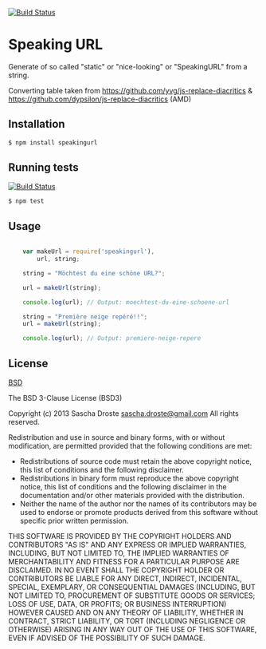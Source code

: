 [![Build Status](https://travis-ci.org/pid/speakingurl.png)](https://travis-ci.org/pid/speakingurl)

# Speaking URL
Generate of so called "static" or "nice-looking" or "SpeakingURL" from a string.


Converting table taken from
https://github.com/yvg/js-replace-diacritics & https://github.com/dypsilon/js-replace-diacritics (AMD)

## Installation

```bash
$ npm install speakingurl
```

## Running tests

[![Build Status](https://travis-ci.org/pid/speakingurl.png)](https://travis-ci.org/pid/speakingurl)

```bash
$ npm test
```

## Usage

```js

    var makeUrl = require('speakingurl'),
        url, string;

    string = "Möchtest du eine schöne URL?";

    url = makeUrl(string);

    console.log(url); // Output: moechtest-du-eine-schoene-url

    string = "Première neige repéré!!";
    url = makeUrl(string);

    console.log(url); // Output: premiere-neige-repere

```

## License
[BSD](https://github.com/pid/speakingurl/blob/master/LICENCE)

The BSD 3-Clause License (BSD3)

Copyright (c) 2013 Sascha Droste <sascha.droste@gmail.com>
All rights reserved.

Redistribution and use in source and binary forms, with or without modification, are permitted provided that the following conditions are met:

* Redistributions of source code must retain the above copyright notice, this list of conditions and the following disclaimer.
* Redistributions in binary form must reproduce the above copyright notice, this list of conditions and the following disclaimer in the documentation and/or other materials provided with the distribution.
* Neither the name of the author nor the names of its contributors may be used to endorse or promote products derived from this software without specific prior written permission.

THIS SOFTWARE IS PROVIDED BY THE COPYRIGHT HOLDERS AND CONTRIBUTORS "AS IS" AND ANY EXPRESS OR IMPLIED WARRANTIES, INCLUDING, BUT NOT LIMITED TO, THE IMPLIED WARRANTIES OF MERCHANTABILITY AND FITNESS FOR A PARTICULAR PURPOSE ARE DISCLAIMED. IN NO EVENT SHALL THE COPYRIGHT HOLDER OR CONTRIBUTORS BE LIABLE FOR ANY DIRECT, INDIRECT, INCIDENTAL, SPECIAL, EXEMPLARY, OR CONSEQUENTIAL DAMAGES (INCLUDING, BUT NOT LIMITED TO, PROCUREMENT OF SUBSTITUTE GOODS OR SERVICES; LOSS OF USE, DATA, OR PROFITS; OR BUSINESS INTERRUPTION) HOWEVER CAUSED AND ON ANY THEORY OF LIABILITY, WHETHER IN CONTRACT, STRICT LIABILITY, OR TORT (INCLUDING NEGLIGENCE OR OTHERWISE) ARISING IN ANY WAY OUT OF THE USE OF THIS SOFTWARE, EVEN IF ADVISED OF THE POSSIBILITY OF SUCH DAMAGE.
